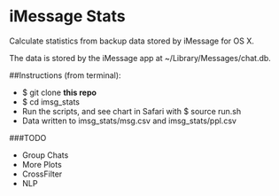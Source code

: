 # iMessage Stats
Calculate statistics from backup data stored by iMessage for OS X.

The data is stored by the iMessage app at ~/Library/Messages/chat.db.

##Instructions (from terminal):
- $ git clone **this repo**
- $ cd imsg_stats
- Run the scripts, and see chart in Safari with $ source run.sh
- Data written to imsg_stats/msg.csv and imsg_stats/ppl.csv

###TODO

- Group Chats
- More Plots
- CrossFilter
- NLP
